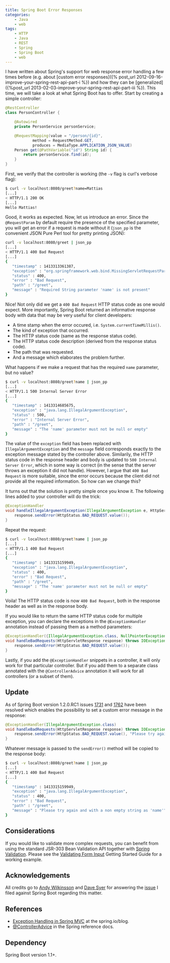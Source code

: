 ```yaml
---
title: Spring Boot Error Responses
categories: 
    - Java 
    - web
tags:
    - HTTP
    - Java
    - REST
    - Spring
    - Spring Boot
    - web
---
```



I have written about Spring's support for web response error handling a few times before (e.g. about [custom error responses]({% post_url 2012-09-16-improve-your-spring-rest-api-part-i %}) and how they can be [generalized]({%post_url 2013-02-03-improve-your-spring-rest-api-part-iii %}). This time, we will take a look at what Spring Boot has to offer. Start by creating a simple controller:

```java
@RestController
class PersonController {

    @Autowired
    private PersonService personService;

    @RequestMapping(value = "/person/{id}",
            method = RequestMethod.GET,
            produces = MediaType.APPLICATION_JSON_VALUE)
    Person get(@PathVariable("id") String id) {
        return personService.find(id);
    }
}
```

First, we verify that the controller is working (the `-v` flag is curl's verbose flag):

```bash
$ curl -v localhost:8080/greet?name=Mattias
[...]
< HTTP/1.1 200 OK
[...]
Hello Mattias!
```

Good, it works as expected. Now, let us introduce an error. Since the `@RequestParam` by default require the presence of the specified parameter, you will get an error if a request is made without it (`json_pp` is the convenient JSON Pure Perl tool for pretty printing JSON):

```bash
curl -v localhost:8080/greet | json_pp
[...]
< HTTP/1.1 400 Bad Request
[...]
{
   "timestamp" : 1413313361387,
   "exception" : "org.springframework.web.bind.MissingServletRequestParameterException",
   "status" : 400,
   "error" : "Bad Request",
   "path" : "/greet",
   "message" : "Required String parameter 'name' is not present"
}
```

Nice! Not only did we get a `400 Bad Request` HTTP status code as one would expect. More importantly, Spring Boot returned an informative response body with data that may be very useful for client developers:

*   A time stamp when the error occured, i.e. `System.currentTimeMillis()`.
*   The kind of exception that occurred.
*   The HTTP status code (same as the response status code).
*   The HTTP status code description (derived from the response status code).
*   The path that was requested.
*   And a message which elaborates the problem further.

What happens if we make a request that has the required `name` parameter, but no value?

```bash
$ curl -v localhost:8080/greet?name | json_pp
[...]
< HTTP/1.1 500 Internal Server Error
[...]
{
   "timestamp" : 1413314685675,
   "exception" : "java.lang.IllegalArgumentException",
   "status" : 500,
   "error" : "Internal Server Error",
   "path" : "/greet",
   "message" : "The 'name' parameter must not be null or empty"
}
```

The value of the `exception` field has been replaced with `IllegalArgumentException` and the `message` field corresponds exactly to the exception message stated by the controller above. Similarily, the HTTP status code in the response header and body is updated to `500 Internal Server Error`, which in some way is correct (in the sense that the server throws an exception it did not handle). However, I argue that `400 Bad Request` is more suitable, since the error occurs because the client did not provide all the required information. So how can we change this?

It turns out that the solution is pretty simple once you know it. The following lines added to your controller will do the trick:

```java
@ExceptionHandler
void handleIllegalArgumentException(IllegalArgumentException e, HttpServletResponse response) throws IOException {
    response.sendError(HttpStatus.BAD_REQUEST.value());
}
```

Repeat the request:

```bash
$ curl -v localhost:8080/greet?name | json_pp
[...]
< HTTP/1.1 400 Bad Request
[...]
{
   "timestamp" : 1413315159949,
   "exception" : "java.lang.IllegalArgumentException",
   "status" : 400,
   "error" : "Bad Request",
   "path" : "/greet",
   "message" : "The 'name' parameter must not be null or empty"
}
```

Voila! The HTTP status code is now `400 Bad Request`, both in the response header as well as in the response body.

If you would like to return the same HTTP status code for multiple exception, you can declare the exceptions in the `@ExceptionHandler` annotation instead of passing them as a method parameters:

```java
@ExceptionHandler({IllegalArgumentException.class, NullPointerException.class})
void handleBadRequests(HttpServletResponse response) throws IOException {
    response.sendError(HttpStatus.BAD_REQUEST.value());
}
```

Lastly, if you add the `@ExceptionHandler` snippets in a controller, it will only work for that particular controller. But if you add them to a separate class annotated with the `@ControllerAdvice` annotation it will work for all controllers (or a subset of them).

## Update

As of Spring Boot version 1.2.0.RC1 issues [1731](https://github.com/spring-projects/spring-boot/issues/1731) and [1762](https://github.com/spring-projects/spring-boot/issues/1762) have been resolved which enables the possibility to set a custom error message in the response:

```java
@ExceptionHandler(IllegalArgumentException.class)
void handleBadRequests(HttpServletResponse response) throws IOException {
    response.sendError(HttpStatus.BAD_REQUEST.value(), "Please try again and with a non empty string as 'name'");
}
```

Whatever message is passed to the `sendError()` method will be copied to the response body:

```bash
$ curl -v localhost:8080/greet?name | json_pp
[...]
< HTTP/1.1 400 Bad Request
[...]
{
   "timestamp" : 1413315159949,
   "exception" : "java.lang.IllegalArgumentException",
   "status" : 400,
   "error" : "Bad Request",
   "path" : "/greet",
   "message" : "Please try again and with a non empty string as 'name'"
}
```

## Considerations

If you would like to validate more complex requests, you can benefit from using the standard JSR-303 Bean Validation API together with [Spring Validation](http://docs.spring.io/spring-framework/docs/4.1.x/spring-framework-reference/html/validation.html#validation-beanvalidation). Please see the [Validating Form Input](https://spring.io/guides/gs/validating-form-input/) Getting Started Guide for a working example.

## Acknowledgements

All credits go to [Andy Wilkinsson](https://twitter.com/ankinson) and [Dave Syer](https://twitter.com/david_syer) for answering the [issue](https://github.com/spring-projects/spring-boot/issues/1677) I filed against Spring Boot regarding this matter.

## References

*   [Exception Handling in Spring MVC](http://spring.io/blog/2013/11/01/exception-handling-in-spring-mvc) at the spring.io/blog.
*   [@ControllerAdvice](http://docs.spring.io/spring-framework/docs/4.1.x/spring-framework-reference/html/mvc.html#mvc-ann-controller-advice) in the Spring reference docs.

## Dependency

Spring Boot version 1.1+.